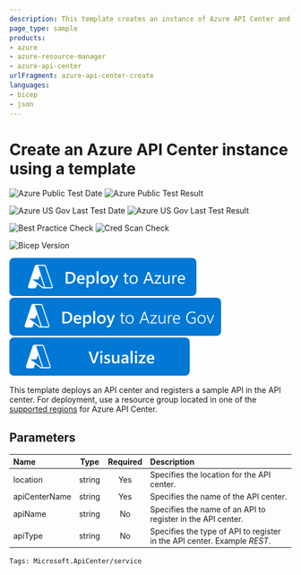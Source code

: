 ```yaml
---
description: This template creates an instance of Azure API Center and registers a sample API.
page_type: sample
products:
- azure
- azure-resource-manager
- azure-api-center
urlFragment: azure-api-center-create
languages:
- bicep
- json
---
```

# Create an Azure API Center instance using a template

![Azure Public Test Date](https://azurequickstartsservice.blob.core.windows.net/badges/quickstarts/microsoft.apicenter/azure-api-center-create/PublicLastTestDate.svg)
![Azure Public Test Result](https://azurequickstartsservice.blob.core.windows.net/badges/quickstarts/microsoft.apicenter/azure-api-center-create/PublicDeployment.svg)

![Azure US Gov Last Test Date](https://azurequickstartsservice.blob.core.windows.net/badges/quickstarts/microsoft.apicenter/azure-api-center-create/FairfaxLastTestDate.svg)
![Azure US Gov Last Test Result](https://azurequickstartsservice.blob.core.windows.net/badges/quickstarts/microsoft.apicenter/azure-api-center-create/FairfaxDeployment.svg)

![Best Practice Check](https://azurequickstartsservice.blob.core.windows.net/badges/quickstarts/microsoft.apicenter/azure-api-center-create/BestPracticeResult.svg)
![Cred Scan Check](https://azurequickstartsservice.blob.core.windows.net/badges/quickstarts/microsoft.apicenter/azure-api-center-create/CredScanResult.svg)

![Bicep Version](https://azurequickstartsservice.blob.core.windows.net/badges/quickstarts/microsoft.apicenter/azure-api-center-create/BicepVersion.svg)

[![Deploy To Azure](https://raw.githubusercontent.com/Azure/azure-quickstart-templates/master/1-CONTRIBUTION-GUIDE/images/deploytoazure.svg?sanitize=true)](https://portal.azure.com/#create/Microsoft.Template/uri/https%3A%2F%2Fraw.githubusercontent.com%2FAzure%2Fazure-quickstart-templates%2Fmaster%2Fquickstarts%2Fmicrosoft.apicenter%2Fazure-api-center-create%2Fazuredeploy.json)
[![Deploy To Azure US Gov](https://raw.githubusercontent.com/Azure/azure-quickstart-templates/master/1-CONTRIBUTION-GUIDE/images/deploytoazuregov.svg?sanitize=true)](https://portal.azure.us/#create/Microsoft.Template/uri/https%3A%2F%2Fraw.githubusercontent.com%2FAzure%2Fazure-quickstart-templates%2Fmaster%2Fquickstarts%2Fmicrosoft.apicenter%2Fazure-api-center-create%2Fazuredeploy.json)
[![Visualize](https://raw.githubusercontent.com/Azure/azure-quickstart-templates/master/1-CONTRIBUTION-GUIDE/images/visualizebutton.svg?sanitize=true)](http://armviz.io/#/?load=https%3A%2F%2Fraw.githubusercontent.com%2FAzure%2Fazure-quickstart-templates%2Fmaster%2Fquickstarts%2Fmicrosoft.apicenter%2Fazure-api-center-create%2Fazuredeploy.json)

This template deploys an API center and registers a sample API in the API center. For deployment, use a resource group located in one of the [supported regions](https://learn.microsoft.com/azure/api-center/overview#available-regions) for Azure API Center.

## Parameters

| Name | Type | Required | Description |
| :------------- | :----------: | :----------: | :------------- |
| location | string | Yes | Specifies the location for the API center. |
| apiCenterName | string | Yes | Specifies the name of the API center. |
| apiName | string | No | Specifies the name of an API to register in the API center. |
| apiType | string | No | Specifies the type of API to register in the API center. Example *REST*. |


`Tags: Microsoft.ApiCenter/service`

